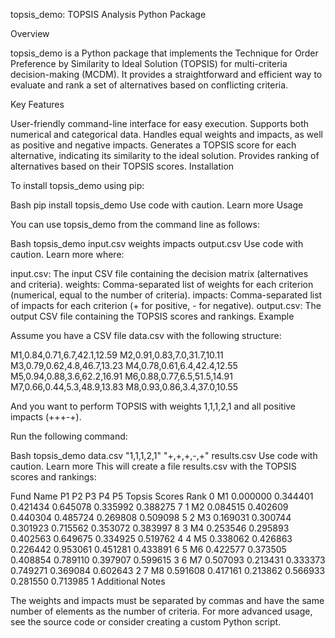 topsis_demo: TOPSIS Analysis Python Package

Overview

topsis_demo is a Python package that implements the Technique for Order Preference by Similarity to Ideal Solution (TOPSIS) for multi-criteria decision-making (MCDM). It provides a straightforward and efficient way to evaluate and rank a set of alternatives based on conflicting criteria.

Key Features

User-friendly command-line interface for easy execution.
Supports both numerical and categorical data.
Handles equal weights and impacts, as well as positive and negative impacts.
Generates a TOPSIS score for each alternative, indicating its similarity to the ideal solution.
Provides ranking of alternatives based on their TOPSIS scores.
Installation

To install topsis_demo using pip:

Bash
pip install topsis_demo
Use code with caution. Learn more
Usage

You can use topsis_demo from the command line as follows:

Bash
topsis_demo input.csv weights impacts output.csv
Use code with caution. Learn more
where:

input.csv: The input CSV file containing the decision matrix (alternatives and criteria).
weights: Comma-separated list of weights for each criterion (numerical, equal to the number of criteria).
impacts: Comma-separated list of impacts for each criterion (+ for positive, - for negative).
output.csv: The output CSV file containing the TOPSIS scores and rankings.
Example

Assume you have a CSV file data.csv with the following structure:


M1,0.84,0.71,6.7,42.1,12.59
M2,0.91,0.83,7.0,31.7,10.11
M3,0.79,0.62,4.8,46.7,13.23
M4,0.78,0.61,6.4,42.4,12.55
M5,0.94,0.88,3.6,62.2,16.91
M6,0.88,0.77,6.5,51.5,14.91
M7,0.66,0.44,5.3,48.9,13.83
M8,0.93,0.86,3.4,37.0,10.55

And you want to perform TOPSIS with weights 1,1,1,2,1 and all positive impacts (+++-+).

Run the following command:

Bash
topsis_demo data.csv "1,1,1,2,1" "+,+,+,-,+" results.csv
Use code with caution. Learn more
This will create a file results.csv with the TOPSIS scores and rankings:

Fund Name        P1        P2        P3        P4        P5  Topsis Scores  Rank
0        M1  0.000000  0.344401  0.421434  0.645078  0.335992       0.388275     7
1        M2  0.084515  0.402609  0.440304  0.485724  0.269808       0.509098     5
2        M3  0.169031  0.300744  0.301923  0.715562  0.353072       0.383997     8
3        M4  0.253546  0.295893  0.402563  0.649675  0.334925       0.519762     4
4        M5  0.338062  0.426863  0.226442  0.953061  0.451281       0.433891     6
5        M6  0.422577  0.373505  0.408854  0.789110  0.397907       0.599615     3
6        M7  0.507093  0.213431  0.333373  0.749271  0.369084       0.602643     2
7        M8  0.591608  0.417161  0.213862  0.566933  0.281550       0.713985     1
Additional Notes


The weights and impacts must be separated by commas and have the same number of elements as the number of criteria.
For more advanced usage, see the source code or consider creating a custom Python script.